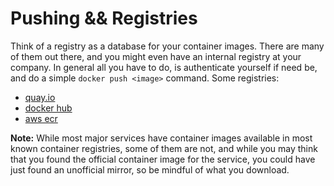 # Pushing && Registries

Think of a registry as a database for your container images. There are many of them out there, and you might even have an internal registry at your company. In general all you have to do, is authenticate yourself if need be, and do a simple `docker push <image>` command.
Some registries:

- [quay.io](https://quay.io/)
- [docker hub](https://hub.docker.com/)
- [aws ecr](https://docs.aws.amazon.com/AmazonECR/latest/userguide/Registries.html)

**Note:** While most major services have container images available in most known container registries, some of them are not, and while you may think that you found the official container image for the service, you could have just found an unofficial mirror, so be mindful of what you download.
